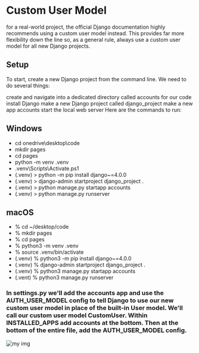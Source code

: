 # Custom User Model
for a real-world project, the official Django documentation highly recommends using a custom user model instead. This provides far more flexibility down the line so, as a general rule, always use a custom user model for all new Django projects.
## Setup
To start, create a new Django project from the command line. We need to do several things:

create and navigate into a dedicated directory called accounts for our code
install Django
make a new Django project called django_project
make a new app accounts
start the local web server
Here are the commands to run:

## Windows

- cd onedrive\desktop\code
- mkdir pages
- cd pages
- python -m venv .venv
- .venv\Scripts\Activate.ps1
- (.venv) > python -m pip install django~=4.0.0
- (.venv) > django-admin startproject django_project .
- (.venv) > python manage.py startapp accounts
- (.venv) > python manage.py runserver

## macOS

- % cd ~/desktop/code
- % mkdir pages
- % cd pages
- % python3 -m venv .venv
- % source .venv/bin/activate
- (.venv) % python3 -m pip install django~=4.0.0
- (.venv) % django-admin startproject django_project .
- (.venv) % python3 manage.py startapp accounts
- (.vent) % python3 manage.py runserver

### In settings.py we'll add the accounts app and use the AUTH_USER_MODEL config to tell Django to use our new custom user model in place of the built-in User model. We'll call our custom user model CustomUser. Within INSTALLED_APPS add accounts at the bottom. Then at the bottom of the entire file, add the AUTH_USER_MODEL config.

![my img](https://scontent.xx.fbcdn.net/v/t1.15752-9/318030386_2972381146400726_7809578650831175440_n.png?_nc_cat=103&ccb=1-7&_nc_sid=aee45a&_nc_eui2=AeGEf74dMj7xYmisocEXFY6GwM1IhtYaVWvAzUiG1hpVa-k2dM1SRUV5UOC_5dnTu31jN3uUg4rzyOo8ghkDSd4F&_nc_ohc=NY0bT7qLx00AX8bX_Mz&_nc_ad=z-m&_nc_cid=0&_nc_ht=scontent.xx&oh=03_AdRL-RjZPaK8ldyJKqzBQGOXaV17RrP44g3dRVf_T8-DSA&oe=63B59E19)
